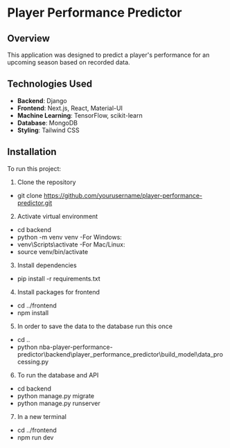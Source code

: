 # Player Performance Predictor

## Overview
This application was designed to predict a player's performance for an upcoming season based on recorded data.

## Technologies Used
- **Backend**: Django
- **Frontend**: Next.js, React, Material-UI
- **Machine Learning**: TensorFlow, scikit-learn
- **Database**: MongoDB
- **Styling**: Tailwind CSS

## Installation
To run this project:

1. Clone the repository
-    git clone https://github.com/yourusername/player-performance-predictor.git

2. Activate virtual environment
-    cd backend
-    python -m venv venv
-For Windows:
-    venv\Scripts\activate
-For Mac/Linux:
-    source venv/bin/activate

3. Install dependencies
-    pip install -r requirements.txt

4. Install packages for frontend
-    cd ../frontend
-    npm install

5. In order to save the data to the database run this once
-    cd ..
-    python nba-player-performance-predictor\backend\player_performance_predictor\build_model\data_processing.py

6. To run the database and API
-    cd backend
-    python manage.py migrate
-    python manage.py runserver

7. In a new terminal
-    cd ../frontend
-    npm run dev

